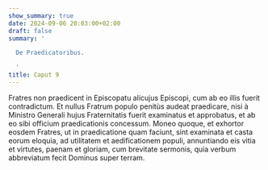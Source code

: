 ```yaml
---
show_summary: true
date: 2024-09-06 20:03:00+02:00
draft: false
summary: '

  De Praedicatoribus.

  '
title: Caput 9
---
```





Fratres non praedicent in Episcopatu alicujus Episcopi, cum ab eo illis fuerit contradictum. Et nullus Fratrum populo penitùs audeat praedicare, nisi à Ministro Generali hujus Fraternitatis fuerit examinatus et approbatus, et ab eo sibi officium praedicationis concessum. Moneo quoque, et exhortor eosdem Fratres, ut in praedicatione quam faciunt, sint examinata et casta eorum eloquia, ad utilitatem et aedificationem populi, annuntiando eis vitia et virtutes, paenam et gloriam, cum brevitate sermonis, quia verbum abbreviatum fecit Dominus super terram.
